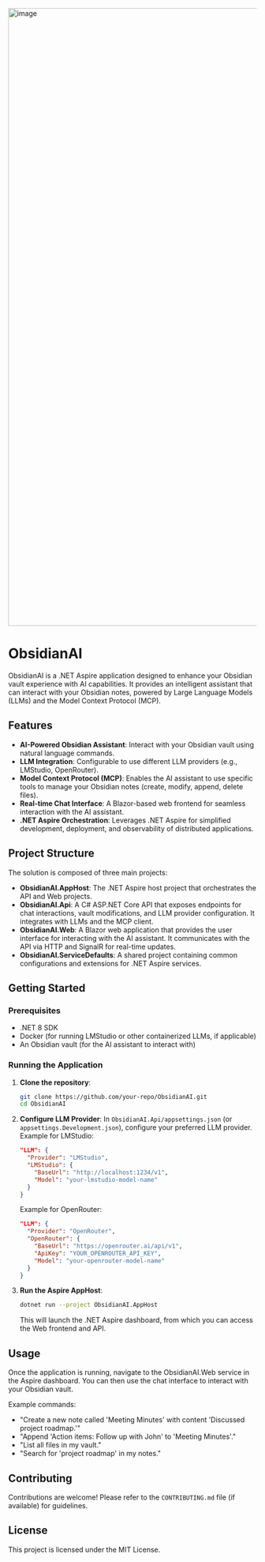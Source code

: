 <img width="1398" height="1251" alt="image" src="https://github.com/user-attachments/assets/7faba114-667d-433e-b30c-865c6cb93ca5" />

# ObsidianAI

ObsidianAI is a .NET Aspire application designed to enhance your Obsidian vault experience with AI capabilities. It provides an intelligent assistant that can interact with your Obsidian notes, powered by Large Language Models (LLMs) and the Model Context Protocol (MCP).

## Features

*   **AI-Powered Obsidian Assistant**: Interact with your Obsidian vault using natural language commands.
*   **LLM Integration**: Configurable to use different LLM providers (e.g., LMStudio, OpenRouter).
*   **Model Context Protocol (MCP)**: Enables the AI assistant to use specific tools to manage your Obsidian notes (create, modify, append, delete files).
*   **Real-time Chat Interface**: A Blazor-based web frontend for seamless interaction with the AI assistant.
*   **.NET Aspire Orchestration**: Leverages .NET Aspire for simplified development, deployment, and observability of distributed applications.

## Project Structure

The solution is composed of three main projects:

*   **ObsidianAI.AppHost**: The .NET Aspire host project that orchestrates the API and Web projects.
*   **ObsidianAI.Api**: A C# ASP.NET Core API that exposes endpoints for chat interactions, vault modifications, and LLM provider configuration. It integrates with LLMs and the MCP client.
*   **ObsidianAI.Web**: A Blazor web application that provides the user interface for interacting with the AI assistant. It communicates with the API via HTTP and SignalR for real-time updates.
*   **ObsidianAI.ServiceDefaults**: A shared project containing common configurations and extensions for .NET Aspire services.

## Getting Started

### Prerequisites

*   .NET 8 SDK
*   Docker (for running LMStudio or other containerized LLMs, if applicable)
*   An Obsidian vault (for the AI assistant to interact with)

### Running the Application

1.  **Clone the repository**:
    ```bash
    git clone https://github.com/your-repo/ObsidianAI.git
    cd ObsidianAI
    ```
2.  **Configure LLM Provider**:
    In `ObsidianAI.Api/appsettings.json` (or `appsettings.Development.json`), configure your preferred LLM provider.
    Example for LMStudio:
    ```json
    "LLM": {
      "Provider": "LMStudio",
      "LMStudio": {
        "BaseUrl": "http://localhost:1234/v1",
        "Model": "your-lmstudio-model-name"
      }
    }
    ```
    Example for OpenRouter:
    ```json
    "LLM": {
      "Provider": "OpenRouter",
      "OpenRouter": {
        "BaseUrl": "https://openrouter.ai/api/v1",
        "ApiKey": "YOUR_OPENROUTER_API_KEY",
        "Model": "your-openrouter-model-name"
      }
    }
    ```
3.  **Run the Aspire AppHost**:
    ```bash
    dotnet run --project ObsidianAI.AppHost
    ```
    This will launch the .NET Aspire dashboard, from which you can access the Web frontend and API.

## Usage

Once the application is running, navigate to the ObsidianAI.Web service in the Aspire dashboard. You can then use the chat interface to interact with your Obsidian vault.

Example commands:
*   "Create a new note called 'Meeting Minutes' with content 'Discussed project roadmap.'"
*   "Append 'Action items: Follow up with John' to 'Meeting Minutes'."
*   "List all files in my vault."
*   "Search for 'project roadmap' in my notes."

## Contributing

Contributions are welcome! Please refer to the `CONTRIBUTING.md` file (if available) for guidelines.

## License

This project is licensed under the MIT License.